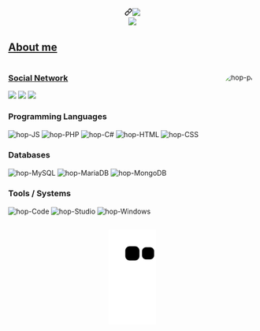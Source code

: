 <div align="center">
  <a id="user-content--olá-pessoal-" class="anchor" aria-hidden="true" href="#-olá-pessoal-"><svg class="octicon octicon-link" viewBox="0 0 16 16" version="1.1" width="16" height="16" aria-hidden="true"><path fill-rule="evenodd" d="M7.775 3.275a.75.75 0 001.06 1.06l1.25-1.25a2 2 0 112.83 2.83l-2.5 2.5a2 2 0 01-2.83 0 .75.75 0 00-1.06 1.06 3.5 3.5 0 004.95 0l2.5-2.5a3.5 3.5 0 00-4.95-4.95l-1.25 1.25zm-4.69 9.64a2 2 0 010-2.83l2.5-2.5a2 2 0 012.83 0 .75.75 0 001.06-1.06 3.5 3.5 0 00-4.95 0l-2.5 2.5a3.5 3.5 0 004.95 4.95l1.25-1.25a.75.75 0 00-1.06-1.06l-1.25 1.25a2 2 0 01-2.83 0z"></path></svg></a><a target="_blank" rel="noopener noreferrer" href="https://raw.githubusercontent.com/alexnaiman/alexnaiman/master/resources/welcomeglitch.gif"><img src="https://raw.githubusercontent.com/alexnaiman/alexnaiman/master/resources/welcomeglitch.gif" width="100px" style="max-width: 100%;"></a> 
  <a target="_blank" rel="noopener noreferrer">
</div>

<div align="center">
  <a href="https://github.com/hopbunny">
  <img height="180em" src="https://github-readme-stats.vercel.app/api/top-langs/?username=hopbunny&layout=compact&langs_count=8&theme=dracula"/>
</div>

## About me
<div>
   <h1></h1>
</div>

<img align="right" alt="hop-pic" height="300" style="border-radius:50px;" src="https://cdn.discordapp.com/attachments/986675082170630164/991055467184791562/Catatau_Boo-BooBear.png">

### Social Network
<div>
  <a href="https://www.linkedin.com/in/alisson-luis-14003a25a/" target="_blank"><img src="https://img.shields.io/badge/LinkedIn-0077B5?style=for-the-badge&logo=linkedin&logoColor=white" target="_blank"></a>
  <a href="https://instagram.com/alisson.luis.11" target="_blank"><img src="https://img.shields.io/badge/Instagram-E4405F?style=for-the-badge&logo=instagram&logoColor=white" target="_blank"></a> 
  <a href = "mailto:alissonluis2009@gmail.com"><img src="https://img.shields.io/badge/Gmail-D14836?style=for-the-badge&logo=gmail&logoColor=white" target="_blank"></a
</div>

### Programming Languages
<div>
  <img align="center" alt="hop-JS" style="max-width: 100%;" src="https://img.shields.io/badge/JavaScript-323330?style=for-the-badge&logo=javascript&logoColor=F7DF1E">
  <img align="center" alt="hop-PHP" style="max-width: 100%;" src="https://img.shields.io/badge/PHP-777BB4?style=for-the-badge&logo=php&logoColor=white">
  <img align="center" alt="hop-C#" style="max-width: 100%;" src="https://img.shields.io/badge/CSHARP-6A5ACD?style=for-the-badge&logo=c-sharp&logoColor=white">
  <img align="center" alt="hop-HTML" style="max-width: 100%;" src="https://img.shields.io/badge/HTML5-E34F26?style=for-the-badge&logo=html5&logoColor=white">
  <img align="center" alt="hop-CSS" style="max-width: 100%;" src="https://img.shields.io/badge/CSS3-1572B6?style=for-the-badge&logo=css3&logoColor=white">
</div>

### Databases
<div>
  <img align="center" alt="hop-MySQL" style="max-width: 100%;" src="https://img.shields.io/badge/MySQL-005C84?style=for-the-badge&logo=mysql&logoColor=white">
  <img align="center" alt="hop-MariaDB" style="max-width: 100%;" src="https://img.shields.io/badge/MariaDB-003545?style=for-the-badge&logo=mariadb&logoColor=white">
  <img align="center" alt="hop-MongoDB" style="max-width: 100%;" src="https://img.shields.io/badge/MongoDB-4EA94B?style=for-the-badge&logo=mongodb&logoColor=white">
</div>

### Tools / Systems
<div>
  <img align="center" alt="hop-Code" style="max-width: 100%;" src="https://img.shields.io/badge/Visual_Studio-5C2D91?style=for-the-badge&logo=visual%20studio&logoColor=white">
  <img align="center" alt="hop-Studio" style="max-width: 100%;" src="https://img.shields.io/badge/Visual_Studio_Code-0078D4?style=for-the-badge&logo=visual%20studio%20code&logoColor=white">
  <img align="center" alt="hop-Windows" style="max-width: 100%;" src="https://img.shields.io/badge/Windows-0078D6?style=for-the-badge&logo=windows&logoColor=white">
</div>

##

<div align="center">

  ![Snake animation](https://github.com/hopbunny/hopbunny/blob/output/github-contribution-grid-snake.svg)
  
</div>

##
